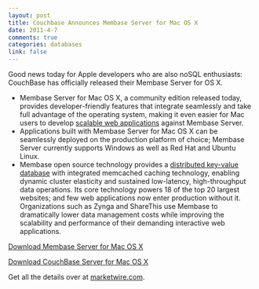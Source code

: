 ```yaml
--- 
layout: post
title: Couchbase Announces Membase Server for Mac OS X
date: 2011-4-7
comments: true
categories: databases
link: false
---
```

Good news today for Apple developers who are also noSQL enthusiasts: CouchBase has officially released their Membase Server for OS X.
<ul>
	<li>Membase Server for Mac OS X, a community edition released today, provides developer-friendly features that integrate seamlessly and take full advantage of the operating system, making it even easier for Mac users to develop <a href="http://ctt.marketwire.com/?release=740090&amp;id=212863&amp;type=1&amp;url=http%3a%2f%2fcouchbase.com%2f">scalable web applications</a> against Membase Server.</li>
	<li>Applications built with Membase Server for Mac OS X can be seamlessly deployed on the production platform of choice; Membase Server currently supports Windows as well as Red Hat and Ubuntu Linux.</li>
	<li>Membase open source technology provides a <a href="http://ctt.marketwire.com/?release=740090&amp;id=212866&amp;type=1&amp;url=http%3a%2f%2fcouchbase.com%2f">distributed key-value database</a> with integrated memcached caching technology, enabling dynamic cluster elasticity and sustained low-latency, high-throughput data operations. Its core technology powers 18 of the top 20 largest websites; and few web applications now enter production without it. Organizations such as Zynga and ShareThis use Membase to dramatically lower data management costs while improving the scalability and performance of their demanding interactive web applications.</li>
</ul>
<a href="http://ctt.marketwire.com/?release=740090&amp;id=212872&amp;type=1&amp;url=http%3a%2f%2finfo.membase.com%2fmembaseCEdownload.html">Download Membase Server for Mac OS X</a>

<a href="http://ctt.marketwire.com/?release=740090&amp;id=212875&amp;type=1&amp;url=http%3a%2f%2finfo.membase.com%2fcouchbaseCEdownload.html">Download CouchBase Server for Mac OS X</a>

Get all the details over at <a href="http://www.marketwire.com/press-release/Couchbase-Announces-Membase-Server-for-Mac-OS-X-1421892.htm">marketwire.com</a>.
